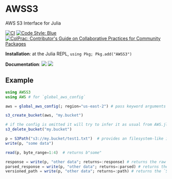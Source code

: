 # AWSS3

AWS S3 Interface for Julia

[![CI](https://github.com/JuliaCloud/AWSS3.jl/workflows/CI/badge.svg)](https://github.com/JuliaCloud/AWSS3.jl/actions/workflows/CI.yml)
[![Code Style: Blue](https://img.shields.io/badge/code%20style-blue-4495d1.svg)](https://github.com/invenia/BlueStyle)
[![ColPrac: Contributor's Guide on Collaborative Practices for Community Packages](https://img.shields.io/badge/ColPrac-Contributor's%20Guide-blueviolet)](https://github.com/SciML/ColPrac)

**Installation**: at the Julia REPL, `using Pkg; Pkg.add("AWSS3")`

**Documentation**: [![][docs-stable-img]][docs-stable-url] [![][docs-latest-img]][docs-latest-url]

[docs-latest-img]: https://img.shields.io/badge/docs-latest-blue.svg
[docs-latest-url]: http://juliacloud.github.io/AWSS3.jl/dev/

[docs-stable-img]: https://img.shields.io/badge/docs-stable-blue.svg
[docs-stable-url]: http://juliacloud.github.io/AWSS3.jl/stable/

## Example
```julia
using AWSS3
using AWS # for `global_aws_config`

aws = global_aws_config(; region="us-east-2") # pass keyword arguments to change defaults

s3_create_bucket(aws, "my.bucket")

# if the config is omitted it will try to infer it as usual from AWS.jl
s3_delete_bucket("my.bucket")

p = S3Path("s3://my.bucket/test1.txt")  # provides an filesystem-like interface
write(p, "some data")

read(p, byte_range=1:4)  # returns b"some"

response = write(p, "other data"; returns=:response) # returns the raw `AWS.Response` on writing to S3
parsed_response = write(p, "other data"; returns=:parsed) # returns the parsed `AWS.Response` (default)
versioned_path = write(p, "other data"; returns=:path) # returns the `S3Path` written to S3, including the version ID
```

